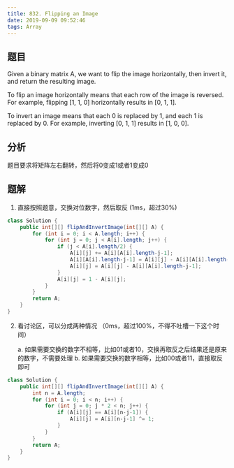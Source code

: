 ```yaml
---
title: 832. Flipping an Image
date: 2019-09-09 09:52:46
tags: Array
---
```


## 题目

Given a binary matrix A, we want to flip the image horizontally, then invert it, and return the resulting image.

To flip an image horizontally means that each row of the image is reversed.  For example, flipping [1, 1, 0] horizontally results in [0, 1, 1].

To invert an image means that each 0 is replaced by 1, and each 1 is replaced by 0. For example, inverting [0, 1, 1] results in [1, 0, 0].

## 分析

题目要求将矩阵左右翻转，然后将0变成1或者1变成0

## 题解

1. 直接按照题意，交换对位数字，然后取反 (1ms，超过30%)

``` java
class Solution {
    public int[][] flipAndInvertImage(int[][] A) {
        for (int i = 0; i < A.length; i++) {
            for (int j = 0; j < A[i].length; j++) {
                if (j < A[i].length/2) {
                    A[i][j] += A[i][A[i].length-j-1];
                    A[i][A[i].length-j-1] = A[i][j] - A[i][A[i].length-j-1];;
                    A[i][j] = A[i][j] - A[i][A[i].length-j-1];
                }
                A[i][j] = 1 - A[i][j];
            }
        }
        return A;
    }
}
```

2. 看讨论区，可以分成两种情况 （0ms，超过100%，不得不吐槽一下这个时间）

   a. 如果需要交换的数字不相等，比如01或者10，交换再取反之后结果还是原来的数字，不需要处理
   b. 如果需要交换的数字相等，比如00或者11，直接取反即可

``` java
class Solution {
    public int[][] flipAndInvertImage(int[][] A) {
        int n = A.length;
        for (int i = 0; i < n; i++) {
            for (int j = 0; j * 2 < n; j++) {
                if (A[i][j] == A[i][n-j-1]) {
                    A[i][j] = A[i][n-j-1] ^= 1;
                }
            }
        }
        return A;
    }
}
```
